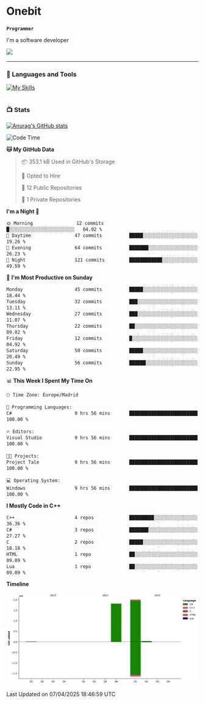 # Onebit

**`Programmer`**

I'm a software developer

   ![](https://komarev.com/ghpvc/?username=onebit5&color=blueviolet)

---

### 🧰 Languages and Tools

[![My Skills](https://skillicons.dev/icons?i=cpp,c,cs,java,lua,unity,git,linux,github,discord,vscode,visualstudio)](https://skillicons.dev)
<br />

#

### 📺 Stats
[![Anurag's GitHub stats](https://github-readme-stats.vercel.app/api?username=onebit5&show_icons=true&theme=radical)](https://github.com/anuraghazra/github-readme-stats)                
<!--START_SECTION:waka-->
![Code Time](http://img.shields.io/badge/Code%20Time-220%20hrs%2056%20mins-blue)

**🐱 My GitHub Data** 

> 📦 353.1 kB Used in GitHub's Storage 
 > 
> 💼 Opted to Hire
 > 
> 📜 12 Public Repositories 
 > 
> 🔑 1 Private Repositories 
 > 
**I'm a Night 🦉** 

```text
🌞 Morning                12 commits          █░░░░░░░░░░░░░░░░░░░░░░░░   04.92 % 
🌆 Daytime                47 commits          █████░░░░░░░░░░░░░░░░░░░░   19.26 % 
🌃 Evening                64 commits          ███████░░░░░░░░░░░░░░░░░░   26.23 % 
🌙 Night                  121 commits         ████████████░░░░░░░░░░░░░   49.59 % 
```
📅 **I'm Most Productive on Sunday** 

```text
Monday                   45 commits          █████░░░░░░░░░░░░░░░░░░░░   18.44 % 
Tuesday                  32 commits          ███░░░░░░░░░░░░░░░░░░░░░░   13.11 % 
Wednesday                27 commits          ███░░░░░░░░░░░░░░░░░░░░░░   11.07 % 
Thursday                 22 commits          ██░░░░░░░░░░░░░░░░░░░░░░░   09.02 % 
Friday                   12 commits          █░░░░░░░░░░░░░░░░░░░░░░░░   04.92 % 
Saturday                 50 commits          █████░░░░░░░░░░░░░░░░░░░░   20.49 % 
Sunday                   56 commits          ██████░░░░░░░░░░░░░░░░░░░   22.95 % 
```


📊 **This Week I Spent My Time On** 

```text
🕑︎ Time Zone: Europe/Madrid

💬 Programming Languages: 
C#                       9 hrs 56 mins       █████████████████████████   100.00 % 

🔥 Editors: 
Visual Studio            9 hrs 56 mins       █████████████████████████   100.00 % 

🐱‍💻 Projects: 
Project Tale             9 hrs 56 mins       █████████████████████████   100.00 % 

💻 Operating System: 
Windows                  9 hrs 56 mins       █████████████████████████   100.00 % 
```

**I Mostly Code in C++** 

```text
C++                      4 repos             █████████░░░░░░░░░░░░░░░░   36.36 % 
C#                       3 repos             ███████░░░░░░░░░░░░░░░░░░   27.27 % 
C                        2 repos             █████░░░░░░░░░░░░░░░░░░░░   18.18 % 
HTML                     1 repo              ██░░░░░░░░░░░░░░░░░░░░░░░   09.09 % 
Lua                      1 repo              ██░░░░░░░░░░░░░░░░░░░░░░░   09.09 % 
```



**Timeline**

![Lines of Code chart](https://raw.githubusercontent.com/Onebit5/Onebit5/main/assets/bar_graph.png)


 Last Updated on 07/04/2025 18:46:59 UTC
<!--END_SECTION:waka-->
